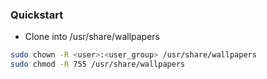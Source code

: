 ### Quickstart
- Clone into /usr/share/wallpapers
```bash
sudo chown -R <user>:<user_group> /usr/share/wallpapers
sudo chmod -R 755 /usr/share/wallpapers
```
